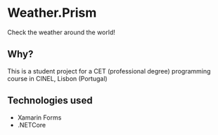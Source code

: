 # Weather.Prism

Check the weather around the world!

## Why?

This is a student project for a CET (professional degree) programming course in CINEL, Lisbon (Portugal)

## Technologies used
- Xamarin Forms
- .NETCore

